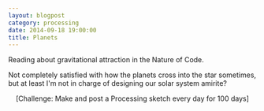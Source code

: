 ```yaml
---
layout: blogpost
category: processing
date: 2014-09-18 19:00:00
title: Planets
---
```


Reading about gravitational attraction in the Nature of Code.

<canvas data-processing-sources="/Scripts/GravitationalAttraction.pde"></canvas>

Not completely satisfied with how the planets cross into the star sometimes, but at least I'm not in charge of designing our solar system amirite?

<center>[Challenge: Make and post a Processing sketch every day for 100 days]</center>
